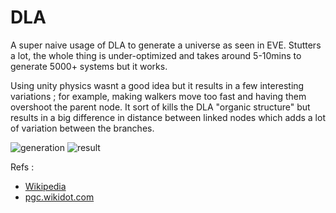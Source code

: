 # DLA

A super naive usage of DLA to generate a universe as seen in EVE.
Stutters a lot, the whole thing is under-optimized and takes around 5-10mins to generate 5000+ systems but it works.

Using unity physics wasnt a good idea but it results in a few interesting variations ; for example, making walkers move too fast and having them overshoot the parent node. It sort of kills the DLA "organic structure" but results in a big difference in distance between linked nodes which adds a lot of variation between the branches.

![generation](https://user-images.githubusercontent.com/13935399/63641597-2e4fbf00-c6b1-11e9-9c79-4d1a1e0bdc81.PNG)
![result](https://user-images.githubusercontent.com/13935399/63641596-2e4fbf00-c6b1-11e9-9cba-e6e0b7d11d16.PNG)

Refs : 
* [Wikipedia](https://en.wikipedia.org/wiki/Diffusion-limited_aggregation)
* [pgc.wikidot.com](http://pcg.wikidot.com/diffusion-limited-aggregation)
